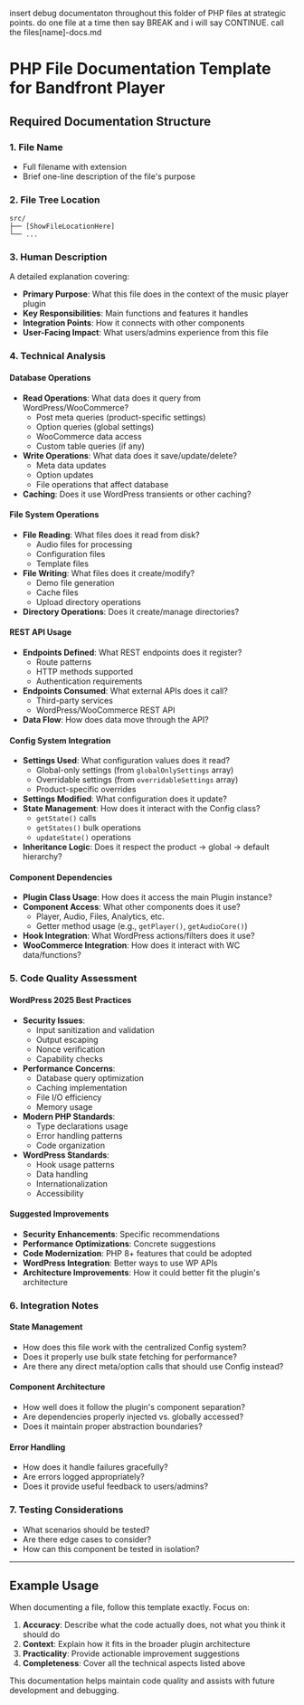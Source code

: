 
insert debug documentaton throughout this folder of PHP files at strategic points. do one file at a time then say BREAK and i will say CONTINUE. call the files[name]-docs.md

# PHP File Documentation Template for Bandfront Player

## Required Documentation Structure

### 1. File Name
- Full filename with extension
- Brief one-line description of the file's purpose

### 2. File Tree Location
```
src/
├── [ShowFileLocationHere]
└── ...
```

### 3. Human Description
A detailed explanation covering:
- **Primary Purpose**: What this file does in the context of the music player plugin
- **Key Responsibilities**: Main functions and features it handles
- **Integration Points**: How it connects with other components
- **User-Facing Impact**: What users/admins experience from this file

### 4. Technical Analysis

#### Database Operations
- **Read Operations**: What data does it query from WordPress/WooCommerce?
  - Post meta queries (product-specific settings)
  - Option queries (global settings)
  - WooCommerce data access
  - Custom table queries (if any)
- **Write Operations**: What data does it save/update/delete?
  - Meta data updates
  - Option updates
  - File operations that affect database
- **Caching**: Does it use WordPress transients or other caching?

#### File System Operations
- **File Reading**: What files does it read from disk?
  - Audio files for processing
  - Configuration files
  - Template files
- **File Writing**: What files does it create/modify?
  - Demo file generation
  - Cache files
  - Upload directory operations
- **Directory Operations**: Does it create/manage directories?

#### REST API Usage
- **Endpoints Defined**: What REST endpoints does it register?
  - Route patterns
  - HTTP methods supported
  - Authentication requirements
- **Endpoints Consumed**: What external APIs does it call?
  - Third-party services
  - WordPress/WooCommerce REST API
- **Data Flow**: How does data move through the API?

#### Config System Integration
- **Settings Used**: What configuration values does it read?
  - Global-only settings (from `globalOnlySettings` array)
  - Overridable settings (from `overridableSettings` array)
  - Product-specific overrides
- **Settings Modified**: What configuration does it update?
- **State Management**: How does it interact with the Config class?
  - `getState()` calls
  - `getStates()` bulk operations
  - `updateState()` operations
- **Inheritance Logic**: Does it respect the product → global → default hierarchy?

#### Component Dependencies
- **Plugin Class Usage**: How does it access the main Plugin instance?
- **Component Access**: What other components does it use?
  - Player, Audio, Files, Analytics, etc.
  - Getter method usage (e.g., `getPlayer()`, `getAudioCore()`)
- **Hook Integration**: What WordPress actions/filters does it use?
- **WooCommerce Integration**: How does it interact with WC data/functions?

### 5. Code Quality Assessment

#### WordPress 2025 Best Practices
- **Security Issues**:
  - Input sanitization and validation
  - Output escaping
  - Nonce verification
  - Capability checks
- **Performance Concerns**:
  - Database query optimization
  - Caching implementation
  - File I/O efficiency
  - Memory usage
- **Modern PHP Standards**:
  - Type declarations usage
  - Error handling patterns
  - Code organization
- **WordPress Standards**:
  - Hook usage patterns
  - Data handling
  - Internationalization
  - Accessibility

#### Suggested Improvements
- **Security Enhancements**: Specific recommendations
- **Performance Optimizations**: Concrete suggestions
- **Code Modernization**: PHP 8+ features that could be adopted
- **WordPress Integration**: Better ways to use WP APIs
- **Architecture Improvements**: How it could better fit the plugin's architecture

### 6. Integration Notes

#### State Management
- How does this file work with the centralized Config system?
- Does it properly use bulk state fetching for performance?
- Are there any direct meta/option calls that should use Config instead?

#### Component Architecture
- How well does it follow the plugin's component separation?
- Are dependencies properly injected vs. globally accessed?
- Does it maintain proper abstraction boundaries?

#### Error Handling
- How does it handle failures gracefully?
- Are errors logged appropriately?
- Does it provide useful feedback to users/admins?

### 7. Testing Considerations
- What scenarios should be tested?
- Are there edge cases to consider?
- How can this component be tested in isolation?

---

## Example Usage

When documenting a file, follow this template exactly. Focus on:
1. **Accuracy**: Describe what the code actually does, not what you think it should do
2. **Context**: Explain how it fits in the broader plugin architecture
3. **Practicality**: Provide actionable improvement suggestions
4. **Completeness**: Cover all the technical aspects listed above

This documentation helps maintain code quality and assists with future development and debugging.

